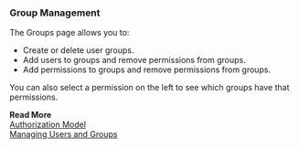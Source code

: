 ### Group Management

The Groups page allows you to:
* Create or delete user groups.
* Add users to groups and remove permissions from groups.
* Add permissions to groups and remove permissions from groups.

You can also select a permission on the left to see which groups have that permissions.

**Read More**<br/>
[Authorization Model](https://docs.wavefront.com/authorization.html)<br/>
[Managing Users and Groups](https://docs.wavefront.com/users_roles.html)
